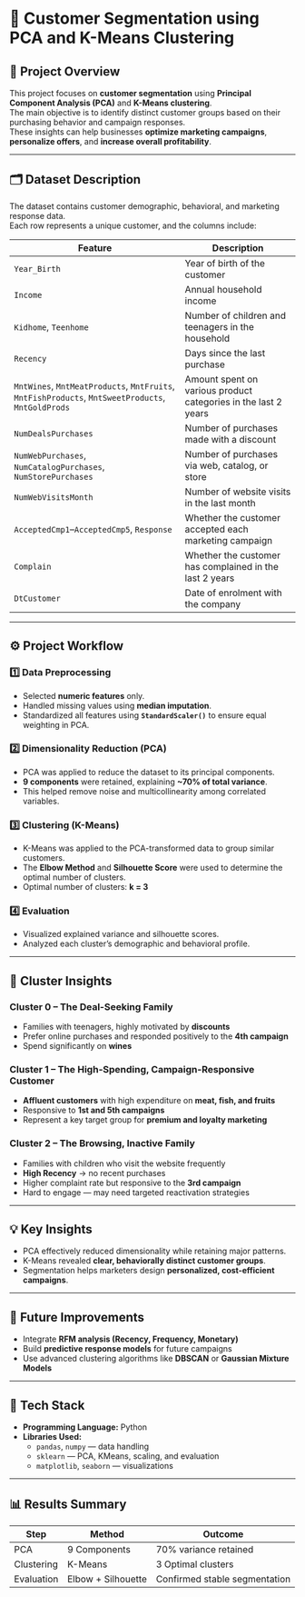 # 🧠 Customer Segmentation using PCA and K-Means Clustering

## 📘 Project Overview
This project focuses on **customer segmentation** using **Principal Component Analysis (PCA)** and **K-Means clustering**.  
The main objective is to identify distinct customer groups based on their purchasing behavior and campaign responses.  
These insights can help businesses **optimize marketing campaigns**, **personalize offers**, and **increase overall profitability**.

---

## 🗂️ Dataset Description
The dataset contains customer demographic, behavioral, and marketing response data.  
Each row represents a unique customer, and the columns include:

| Feature | Description |
|----------|--------------|
| `Year_Birth` | Year of birth of the customer |
| `Income` | Annual household income |
| `Kidhome`, `Teenhome` | Number of children and teenagers in the household |
| `Recency` | Days since the last purchase |
| `MntWines`, `MntMeatProducts`, `MntFruits`, `MntFishProducts`, `MntSweetProducts`, `MntGoldProds` | Amount spent on various product categories in the last 2 years |
| `NumDealsPurchases` | Number of purchases made with a discount |
| `NumWebPurchases`, `NumCatalogPurchases`, `NumStorePurchases` | Number of purchases via web, catalog, or store |
| `NumWebVisitsMonth` | Number of website visits in the last month |
| `AcceptedCmp1`–`AcceptedCmp5`, `Response` | Whether the customer accepted each marketing campaign |
| `Complain` | Whether the customer has complained in the last 2 years |
| `DtCustomer` | Date of enrolment with the company |

---

## ⚙️ Project Workflow

### **1️⃣ Data Preprocessing**
- Selected **numeric features** only.  
- Handled missing values using **median imputation**.  
- Standardized all features using **`StandardScaler()`** to ensure equal weighting in PCA.

### **2️⃣ Dimensionality Reduction (PCA)**
- PCA was applied to reduce the dataset to its principal components.  
- **9 components** were retained, explaining **~70% of total variance**.  
- This helped remove noise and multicollinearity among correlated variables.

### **3️⃣ Clustering (K-Means)**
- K-Means was applied to the PCA-transformed data to group similar customers.  
- The **Elbow Method** and **Silhouette Score** were used to determine the optimal number of clusters.  
- Optimal number of clusters: **k = 3**

### **4️⃣ Evaluation**
- Visualized explained variance and silhouette scores.  
- Analyzed each cluster’s demographic and behavioral profile.

---

## 🎯 Cluster Insights

### **Cluster 0 – The Deal-Seeking Family**
- Families with teenagers, highly motivated by **discounts**  
- Prefer online purchases and responded positively to the **4th campaign**  
- Spend significantly on **wines**

### **Cluster 1 – The High-Spending, Campaign-Responsive Customer**
- **Affluent customers** with high expenditure on **meat, fish, and fruits**  
- Responsive to **1st and 5th campaigns**  
- Represent a key target group for **premium and loyalty marketing**

### **Cluster 2 – The Browsing, Inactive Family**
- Families with children who visit the website frequently  
- **High Recency** → no recent purchases  
- Higher complaint rate but responsive to the **3rd campaign**  
- Hard to engage — may need targeted reactivation strategies

---

## 💡 Key Insights
- PCA effectively reduced dimensionality while retaining major patterns.  
- K-Means revealed **clear, behaviorally distinct customer groups**.  
- Segmentation helps marketers design **personalized, cost-efficient campaigns**.

---

## 🚀 Future Improvements
- Integrate **RFM analysis (Recency, Frequency, Monetary)**  
- Build **predictive response models** for future campaigns  
- Use advanced clustering algorithms like **DBSCAN** or **Gaussian Mixture Models**

---

## 🧰 Tech Stack
- **Programming Language:** Python  
- **Libraries Used:**  
  - `pandas`, `numpy` — data handling  
  - `sklearn` — PCA, KMeans, scaling, and evaluation  
  - `matplotlib`, `seaborn` — visualizations  

---

## 📊 Results Summary
| Step | Method | Outcome |
|------|---------|----------|
| PCA | 9 Components | 70% variance retained |
| Clustering | K-Means | 3 Optimal clusters |
| Evaluation | Elbow + Silhouette | Confirmed stable segmentation |

